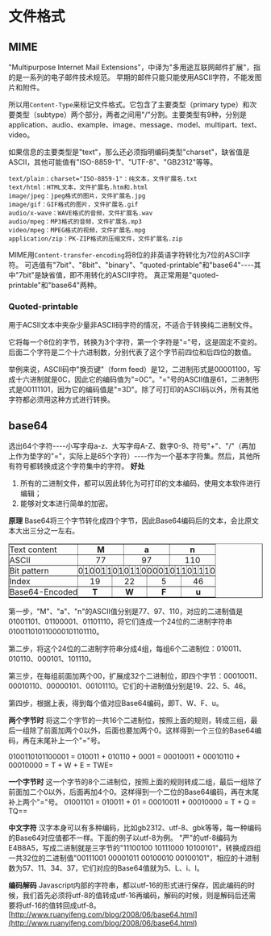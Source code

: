 # 文件格式

## MIME

"Multipurpose Internet Mail Extensions"，中译为"多用途互联网邮件扩展"，指的是一系列的电子邮件技术规范。
早期的邮件只能只能使用ASCII字符，不能发图片和附件。

所以用`Content-Type`来标记文件格式。它包含了主要类型（primary type）和次要类型（subtype）两个部分，两者之间用"/"分割。主要类型有9种，分别是application、audio、example、image、message、model、multipart、text、video。

如果信息的主要类型是"text"，那么还必须指明编码类型"charset"，缺省值是ASCII，其他可能值有"ISO-8859-1"、"UTF-8"、"GB2312"等等。

```
text/plain：charset="ISO-8859-1"：纯文本，文件扩展名.txt
text/html：HTML文本，文件扩展名.htm和.html
image/jpeg：jpeg格式的图片，文件扩展名.jpg
image/gif：GIF格式的图片，文件扩展名.gif
audio/x-wave：WAVE格式的音频，文件扩展名.wav
audio/mpeg：MP3格式的音频，文件扩展名.mp3
video/mpeg：MPEG格式的视频，文件扩展名.mpg
application/zip：PK-ZIP格式的压缩文件，文件扩展名.zip
```

MIME用`Content-transfer-encoding`将8位的非英语字符转化为7位的ASCII字符。
可选值有"7bit"、"8bit"、"binary"、"quoted-printable"和"base64"----其中"7bit"是缺省值，即不用转化的ASCII字符。
真正常用是"quoted-printable"和"base64"两种。

### Quoted-printable

用于ACSII文本中夹杂少量非ASCII码字符的情况，不适合于转换纯二进制文件。

它将每一个8位的字节，转换为3个字符，第一个字符是"="号，这是固定不变的。后面二个字符是二个十六进制数，分别代表了这个字节前四位和后四位的数值。

举例来说，ASCII码中"换页键"（form feed）是12，二进制形式是00001100，写成十六进制就是0C，因此它的编码值为"=0C"。"="号的ASCII值是61，二进制形式是00111101，因为它的编码值是"=3D"。除了可打印的ASCII码以外，所有其他字符都必须用这种方式进行转换。

## base64

选出64个字符----小写字母a-z、大写字母A-Z、数字0-9、符号"+"、"/"（再加上作为垫字的"="，实际上是65个字符）----作为一个基本字符集。然后，其他所有符号都转换成这个字符集中的字符。
**好处**

1. 所有的二进制文件，都可以因此转化为可打印的文本编码，使用文本软件进行编辑；
2. 能够对文本进行简单的加密。

**原理**
Base64将三个字节转化成四个字节，因此Base64编码后的文本，会比原文本大出三分之一左右。

<table border="1"><tbody><tr><td style="padding:0px;">Text content</td><td style="padding:0px;" colspan="8" align="center"><b>M</b></td><td style="padding:0px;" colspan="8" align="center"><b>a</b></td><td style="padding:0px;" colspan="8" align="center"><b>n</b></td></tr><tr><td style="padding:0px;">ASCII</td><td style="padding:0px;" colspan="8" align="center">77</td><td style="padding:0px;" colspan="8" align="center">97</td><td style="padding:0px;" colspan="8" align="center">110</td></tr><tr><td style="padding:0px;">Bit pattern</td><td style="padding:0px;">0</td><td style="padding:0px;">1</td><td style="padding:0px;">0</td><td style="padding:0px;">0</td><td style="padding:0px;">1</td><td style="padding:0px;">1</td><td style="padding:0px;">0</td><td style="padding:0px;">1</td><td style="padding:0px;">0</td><td style="padding:0px;">1</td><td style="padding:0px;">1</td><td style="padding:0px;">0</td><td style="padding:0px;">0</td><td style="padding:0px;">0</td><td style="padding:0px;">0</td><td style="padding:0px;">1</td><td style="padding:0px;">0</td><td style="padding:0px;">1</td><td style="padding:0px;">1</td><td style="padding:0px;">0</td><td style="padding:0px;">1</td><td style="padding:0px;">1</td><td style="padding:0px;">1</td><td style="padding:0px;">0</td></tr><tr><td style="padding:0px;">Index</td><td style="padding:0px;" colspan="6" align="center">19</td><td style="padding:0px;" colspan="6" align="center">22</td><td style="padding:0px;" colspan="6" align="center">5</td><td style="padding:0px;" colspan="6" align="center">46</td></tr><tr><td style="padding:0px;">Base64-Encoded</td><td style="padding:0px;" colspan="6" align="center"><b>T</b></td><td style="padding:0px;" colspan="6" align="center"><b>W</b></td><td style="padding:0px;" colspan="6" align="center"><b>F</b></td><td style="padding:0px;" colspan="6" align="center"><b>u</b></td></tr></tbody></table>

第一步，"M"、"a"、"n"的ASCII值分别是77、97、110，对应的二进制值是01001101、01100001、01101110，将它们连成一个24位的二进制字符串010011010110000101101110。

第二步，将这个24位的二进制字符串分成4组，每组6个二进制位：010011、010110、000101、101110。

第三步，在每组前面加两个00，扩展成32个二进制位，即四个字节：00010011、00010110、00000101、00101110。它们的十进制值分别是19、22、5、46。

第四步，根据上表，得到每个值对应Base64编码，即T、W、F、u。

**两个字节时**
将这二个字节的一共16个二进制位，按照上面的规则，转成三组，最后一组除了前面加两个0以外，后面也要加两个0。这样得到一个三位的Base64编码，再在末尾补上一个"="号。

0100110101100001 = 010011 + 010110 + 0001
                 = 00010011 + 00010110 + 00010000
                 = T + W + E
                 = TWE=

**一个字节时**
这一个字节的8个二进制位，按照上面的规则转成二组，最后一组除了前面加二个0以外，后面再加4个0。这样得到一个二位的Base64编码，再在末尾补上两个"="号。
01001101 = 010011 + 01
         = 00010011 + 00010000
         = T + Q
         = TQ==

**中文字符**
汉字本身可以有多种编码，比如gb2312、utf-8、gbk等等，每一种编码的Base64对应值都不一样。下面的例子以utf-8为例。
"严"的utf-8编码为E4B8A5，写成二进制就是三字节的"11100100 10111000 10100101"，转换成四组一共32位的二进制值"00111001 00001011 00100010 00100101"，相应的十进制数为57、11、34、37，它们对应的Base64值就为5、L、i、l。

**编码解码**
Javascript内部的字符串，都以utf-16的形式进行保存，因此编码的时候，我们首先必须将utf-8的值转成utf-16再编码，解码的时候，则是解码后还需要将utf-16的值转回成utf-8。
[http://www.ruanyifeng.com/blog/2008/06/base64.html](http://www.ruanyifeng.com/blog/2008/06/base64.html)
